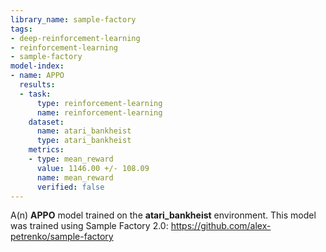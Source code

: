 ```yaml
---
library_name: sample-factory
tags:
- deep-reinforcement-learning
- reinforcement-learning
- sample-factory
model-index:
- name: APPO
  results:
  - task:
      type: reinforcement-learning
      name: reinforcement-learning
    dataset:
      name: atari_bankheist
      type: atari_bankheist
    metrics:
    - type: mean_reward
      value: 1146.00 +/- 108.09
      name: mean_reward
      verified: false
---
```


A(n) **APPO** model trained on the **atari_bankheist** environment.
This model was trained using Sample Factory 2.0: https://github.com/alex-petrenko/sample-factory
    